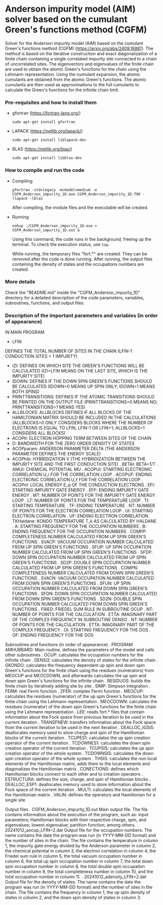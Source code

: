
# Anderson impurity model (AIM) solver based on the cumulant Green's functions method (CGFM)

Solver for the Anderson impurity model (AIM) based on the cumulant Green's functions method (CGFM) (https://arxiv.org/abs/2409.16881).
The method is based on the iterative construction and exact diagonalization of a finite chain containing a single correlated impurity site connected to a chain of uncorrelated sites. The eigenvectors and eigenvalues of the finite chain are used to obtain the 
atomic Green's functions for the chain using the Lehmann representation. Using the cumulant expansion, the atomic cumulants are obtained from the atomic Green's functions. The atomic cumulants are then used as approximations to the full cumulants to calculate the Green's functions for 
the infinite chain limit.

### Pre-requisites and how to install them

- gfortran (https://fortran-lang.org/)

  `sudo apt-get install gfortran`
- LAPACK   (https://netlib.org/lapack/)

  `sudo apt-get install liblapack-dev`
- BLAS     (https://netlib.org/blas/)

  `sudo apt-get install libblas-dev `

### How to compile and run the code

- Compiling

  `gfortran -std=legacy -mcmodel=medium -o CGFM_Anderson_impurity_1D.exe CGFM_Anderson_impurity_1D.f90 -llapack -lblas`

  After compiling, the module files and the executable will be created.
  
- Running

  `nohup ./CGFM_Anderson_impurity_1D.exe > CGFM_Anderson_impurity_1D.out &`

  Using this command, the code runs in the background, freeing up the terminal. To check the execution status, use `top`.

  While running, the temporary files "fort.*" are created. They can be removed after the code is done running. After running, the output files containing the density of states and the occupations numbers are created.

### More details

Check the "README.md" inside the "CGFM_Anderson_impurity_1D" directory for a detailed description of the code parameters, variables, subroutines, functions, and output files.


### Description of the important parameters and variables (in order of appearance)
IN MAIN PROGRAM
- LFIN
  
DEFINES THE TOTAL NUMBER OF SITES IN THE CHAIN (LFIN-1 CONDUCTION SITES + 1 IMPURITY)
- IZI:              DEFINES ON WHICH SITE THE GREEN'S FUNCTIONS WILL BE CALCULATED (IZI=LFIN MEANS ON THE LAST SITE, WHICH IS THE IMPURITY SITE)
- IDOWN:            DEFINES IF THE DOWN SPIN GREEN'S FUNCTIONS SHOULD BE CALCULATED (IDOWN=0 MEANS UP SPIN ONLY; IDOWN=1 MEANS BOTH SPINS)
- PRINTTRANSITIONS: DEFINES IF THE ATOMIC TRANSITIONS SHOULD BE PRINTED ON THE OUTPUT FILE (PRINTTRANSITIONS=0 MEANS NO; PRINTTRANSITIONS=1 MEANS YES)
- ALLBLOCKS:        ALLBLOCKS DEFINES IF ALL BLOCKS OF THE HAMILTONIAN MATRIX SHOULD BE INCLUDED IN THE CALCULATIONS (ALLBLOCKS=0 ONLY CONSIDERS BLOCKS WHERE THE NUMBER OF ELECTRONS IS EQUAL TO LFIN, LFIN-1 OR LFIN+1; ALLBLOCKS=1 CONSIDERS ALL BLOCKS)
- ACOPtI:           ELECTRON HOPPING TERM BETWEEN SITES OF THE CHAIN
- D:                BANDWIDTH FOR THE ZERO ORDER DENSITY OF STATES
- ACOPparam:        ANDERSON PARAMETER DELTA (THE ANDERSON PARAMETER DEFINES THE ENERGY SCALE)
- ACOPhib:          HYBRIDIZATION V (THE HYBRIDIZATION BETWEEN THE IMPURITY SITE AND THE FIRST CONDUCTION SITE)
. BETAI:            BETA=1/T
. AMUI:             CHEMICAL POTENTIAL MU
. ACOPUI:           STARTING ELECTRONIC CORRELATION U_i FOR THE CORRELATION LOOP
. ACOPUF:           ENDING ELECTRONIC CORRELATION U_f FOR THE CORRELATION LOOP
. ACOPnI:           LOCAL ENERGY E_q OF THE CONDUCTION ELECTRONS
. EFI:              STARTING IMPURITY GATE ENERGY
. EFF:              ENDING IMPURITY GATE ENERGY
. MT:               NUMBER OF POINTS FOR THE IMPURITY GATE ENERGY LOOP
. LT:               NUMBER OF POINTS FOR THE TEMPERATURE LOOP
. TI:               STARTING TEMPERATURE
. TF:               ENDING TEMPERATURE
. NT:               NUMBER OF POINTS FOR THE ELECTRON CORRELATION LOOP
. UI:               STARTING ELECTRON CORRELATION
. UF:               ENDING ELECTRON CORRELATION
. TKHaldane:        KONDO TEMPERATURE T_k AS CALCULATED BY HALDANE
. A:                STARTING FREQUENCY FOR THE OCCUPATION NUMBERS
. B:                ENDING FREQUENCY FOR THE OCCUPATION NUMBERS
. COMPP:            COMPLETENESS NUMBER CALCULATED FROM UP SPIN GREEN'S FUNCTIONS
. SVACP:            VACUUM OCCUPATION NUMBER CALCULATED FROM UP SPIN GREEN'S FUNCTIONS
. SFUP:             UP SPIN OCCUPATION NUMBER CALCULATED FROM UP SPIN GREEN'S FUNCTIONS
. SFDP:             DOWN SPIN OCCUPATION NUMBER CALCULATED FROM UP SPIN GREEN'S FUNCTIONS
. SD2P:             DOUBLE SPIN OCCUPATION NUMBER CALCULATED FROM UP SPIN GREEN'S FUNCTIONS
. COMPN:            COMPLETENESS NUMBER CALCULATED FROM DOWN SPIN GREEN'S FUNCTIONS
. SVACN:            VACUUM OCCUPATION NUMBER CALCULATED FROM DOWN SPIN GREEN'S FUNCTIONS
. SFUN:             UP SPIN OCCUPATION NUMBER CALCULATED FROM DOWN SPIN GREEN'S FUNCTIONS
. SFDN:             DOWN SPIN OCCUPATION NUMBER CALCULATED FROM DOWN SPIN GREEN'S FUNCTIONS
. SD2N:             DOUBLE SPIN OCCUPATION NUMBER CALCULATED FROM DOWN SPIN GREEN'S FUNCTIONS
. FRIED:            FRIEDEL SUM RULE
IN SUBROUTINE OCUP
. NT:               NUMBER OF POINTS FOR THE CALCULATION
. ETTA:             IMAGINARY PART OF THE COMPLEX FREQUENCY
IN SUBROUTINE DENSI2
. NT:               NUMBER OF POINTS FOR THE CALCULATION
. ETTA:             IMAGINARY PART OF THE COMPLEX FREQUENCY
. OI:               STARTING FREQUENCY FOR THE DOS
. OF:               ENDING FREQUENCY FOR THE DOS

Subroutines and functions (in order of appearance)
. PROGRAM AMHUBBARD: Main routine, defines the parameters of the model and calls other subroutines
. OCUP:              calculates the occupation numbers for the infinite chain
. DENSI2:            calculates the density of states for the infinite chain
. GKONDO:            calculates the frequency dependent up spin and down spin Green's functions for the finite chain using the residues (numerators) from MEOCUP and MEOCDOWN, and afterwards calculates the up spin and down spin Green's functions for the infinite chain
. RESIDUOS:          builds the finite chain by iteratively adding site by site
. SIMP:              Simpson integration
. FERM:              real Fermi function
. ZFER:              complex Fermi function
. MEOCUP:            calculates the residues (numerator) of the up spin Green's functions for the finite chain using the Lehmann representation
. MEOCDOWN:          calculates the residues (numerator) of the down spin Green's functions for the finite chain using the Lehmann representation
. LEE:               reads fort.* files that contain information about the Fock space from previous iteration to be used in the current iteration
. TRANSFNEW:         transfers information about the Fock space from the current iteration to be used in the next iteration
. DEALLOC_IGSIS:     deallocates memory used to store charge and spin of the Hamiltonian blocks of the current iteration
. TCUPES1:           calculates the up spin creation operator of the current iteration
. TCDOWNES1:         calculates the down spin creation operator of the current iteration
. TCUPSIS:           calculates the up spin creation operator of the whole system
. TCDOWNSIS:         calculates the down spin creation operator of the whole system
. THSIS:             calculates the non local elements of the Hamiltonian matrix, adds them to the local elements and diagonalizes the Hamiltonian matrix
. CONECTIONS:        defines which Hamiltonian blocks connect to each other and to creation operators 
. ESTRUCTURA:        defines the size, charge, and spin of Hamiltonian blocks
. DEALLOC_ESP1:      deallocates memory used to store information about the Fock space of the current iteration
. MULTI:             calculates the local elements of the Hamiltonian matrix
. VALIN:             defines the operators and Hamiltonian for a single site

Output files
. CGFM_Anderson_impurity_1D.out
    Main output file. The file contains information about the execution of the program, such as: input parameters; Hamiltonian blocks with their respective charge, spin, and eigenvalues; lowest eigenvalue; partition function; among others.
. 20241012_aocup_LFIN=2.dat
    Output file for the occupation numbers. The name contains the date the program was run (in YYYY-MM-DD format) and the number of sites in the chain. The file contains the temperature in column 1, the impurity gate energy divided by the Anderson parameter in column 2, the chemical potential in column 3, the electron correlation in column 4, the Friedel sum rule in column 5, the total vacuum occupation number in column 6, the total up spin occupation number in column 7, the total down spin occupation number in column 8, the total double spin occupation number in column 9, the total completeness number in column 10, and the total occupation number in column 11.
. 20241012_adensity_LFIN=2.dat
    Output file for the density of states. The name contains the date the program was run (in YYYY-MM-DD format) and the number of sites in the chain. The file contains the frequency in column 1, the up spin density of states in column 2, and the down spin density of states in column 3.
